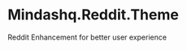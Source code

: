 Mindashq.Reddit.Theme
=====================

Reddit Enhancement for better user experience

<a href="https://github.com/ashishtiwari/Mindashq.Reddit.Theme/blob/master/Scr0.%20Mindashq.png" title="Preview" alt="" /></a>
